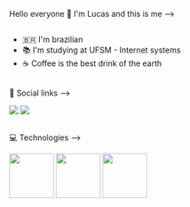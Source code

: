 Hello everyone 👋 I'm Lucas and this is me -->
##
- 🇧🇷 I'm brazilian
- 📚 I'm studying at UFSM - Internet systems
- ☕ Coffee is the best drink of the earth
##
💬 Social links -->
<div>
    <a href="https://www.linkedin.com/in/lucas-mendes-gonzales-ba7607230/"><img src="https://img.shields.io/badge/LinkedIn-0077B5?style=for-the-badge&logo=linkedin&logoColor=white"></a>
    <a href="https://www.instagram.com/m3ndales/"><img src="https://img.shields.io/badge/Instagram-E4405F?style=for-the-badge&logo=instagram&logoColor=white"></a>
</div>

##
💻 Technologies -->
<div>
    <a><img  height='80em' src="https://cdn.jsdelivr.net/gh/devicons/devicon/icons/java/java-original.svg" /></a>
    <a><img height='80em' src="https://cdn.jsdelivr.net/gh/devicons/devicon/icons/spring/spring-original-wordmark.svg" /></a>
    <a><img height='80em' src="https://cdn.jsdelivr.net/gh/devicons/devicon/icons/typescript/typescript-original.svg" /></a>

</div>
